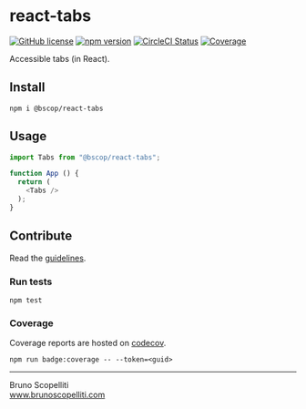 # react-tabs

[![GitHub license](https://img.shields.io/badge/license-MIT-blue.svg)](https://github.com/brunoscopelliti/react-tabs/blob/main/LICENSE)
[![npm version](https://img.shields.io/npm/v/@bscop/react-tabs.svg?style=flat)](https://www.npmjs.com/package/@bscop/react-tabs)
[![CircleCI Status](https://circleci.com/gh/brunoscopelliti/react-tabs.svg?style=shield&circle-token=:circle-token)](https://circleci.com/gh/brunoscopelliti/react-tabs)
[![Coverage](https://img.shields.io/codecov/c/github/brunoscopelliti/react-tabs)](https://app.codecov.io/gh/brunoscopelliti/react-tabs/)

Accessible tabs (in React).

## Install

```
npm i @bscop/react-tabs
```

## Usage

```js
import Tabs from "@bscop/react-tabs";

function App () {
  return (
    <Tabs />
  );
}
```

## Contribute

Read the [guidelines](./CONTRIBUTING.md).

### Run tests

```
npm test
```

### Coverage

Coverage reports are hosted on [codecov](https://codecov.io/).

```
npm run badge:coverage -- --token=<guid>
```

---

Bruno Scopelliti\
www.brunoscopelliti.com

